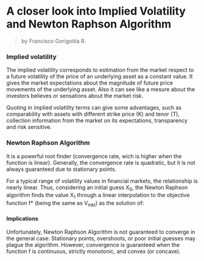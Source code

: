 # A closer look into Implied Volatility and Newton Raphson Algorithm 
> by Francisco Gorigoitía R.


### Implied volatility
The implied volatility corresponds to estimation from the market respect to a future volatility of the price of an underlying asset as a constant value. It gives the market expectations about the magnitude of future price movements of the underlying asset. Also it can see like a mesure about the investors believes or sensations about the market risk.  

Quoting in implied volatility terms can give some advantages, such as comparability with assets with different strike price (K) and tenor (T), collection information from the market on its expectations, transparency and risk sensitive. 



### Newton Raphson Algorithm 
It is a powerful root finder (convergence rate, wich is higher when the function is linear). Generally, the convergence rate is quadratic, but it is not always guaranteed due to stationary points. 

For a typical range of volatility values in financial markets, the relationship is nearly linear. Thus, considering an initial guess X<sub>0</sub>, the Newton Raphson algorithm finds the value X<sub>1</sub> through a linear interpolation to the objective function f* (being the same as V<sub>mkt</sub>) as the solution of: 



#### Implications
Unfortunately, Newton Raphson Algorithm is not guaranteed to converge in the general case: Stationary points, overshoots, or poor initial guesses may plague the algorithm. However, convergence is guaranteed when the function f is continuous, strictly monotonic, and convex (or concave).


